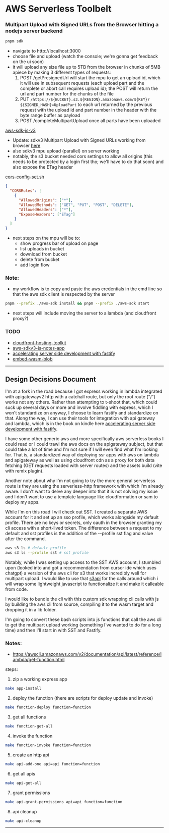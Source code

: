 # AWS Serverless Toolbelt

### Multipart Upload with Signed URLs from the Browser hitting a nodejs server backend

```sh
pnpm sdk
```

- navigate to http://localhost:3000
- choose file and upload (watch the console; we're gonna get feedback on the ui soon)
- it will upload any size file up to 5TB from the browser in chunks of 5MB apiece by making 3 different types of requests:
  1. POST /getPresignedUrl will start the mpu to get an upload id, which it will use in subsequent requests (each upload part and the complete or abort call requires upload id); the POST will return the url and part number for the chunks of the file
  2. PUT `/https://${BUCKET}.s3.${REGION}.amazonaws.com/${KEY}?${SIGNED_HASH}=UploadPart` to each url returned by the previous request with the upload id and part number in the header with the byte range buffer as payload
  3. POST /completeMultipartUpload once all parts have been uploaded

[aws-sdk-js-v3](https://github.com/aws/aws-sdk-js-v3/tree/main)

- Update: sdkv3 Multipart Upload with Signed URLs working from browser [here](engine/aws-sdk/public/index.html)
- also sdkv3 mpu upload (parallel) on server working
- notably, the s3 bucket needed cors settings to allow all origins (this needs to be protected by a login first tho; we'll have to do that soon) and also expose the ETag header

[cors-config-set.sh](scripts/s3/cors-config-set.sh)

```json
{
  "CORSRules": [
    {
      "AllowedOrigins": ["*"],
      "AllowedMethods": ["GET", "PUT", "POST", "DELETE"],
      "AllowedHeaders": ["*"],
      "ExposeHeaders": ["ETag"]
    }
  ]
}
```

- next steps on the mpu will be to:
  - show progress bar of upload on page
  - list uploads in bucket
  - download from bucket
  - delete from bucket
  - add login flow

### Note:

- my workflow is to copy and paste the aws credentials in the cmd line so that the aws sdk client is respected by the server

```sh
pnpm --prefix ./aws-sdk install && pnpm --prefix ./aws-sdk start
```

- next steps will include moving the server to a lambda (and cloudfront proxy?)

### TODO

- [cloudfront-hosting-toolkit](https://blog.awsfundamentals.com/cloudfront-hosting-toolkit?utm_source=pocket_shared)
- [aws-sdkv3-js-notes-app](https://github.com/aws-samples/aws-sdk-js-notes-app)
- [accelerating server side development with fastify](https://read.amazon.com/?asin=B0B2PR8RQY&ref_=kwl_kr_iv_rec_16)
- [embed-wasm-blob](https://webreflection.medium.com/how-to-embed-your-wasm-blob-c29692119039)

---

## Design Decisions Document

I'm at a fork in the road because I got express working in lambda integrated with apigatewayv2 http with a catchall route, but only the root route ("/") works not any others. Rather than attempting to t-shoot that, which could suck up several days or more and involve fiddling with express, which I won't standardize on anyway, I choose to learn fastify and standardize on that. Along the way, I can use their tools for integration with api gateway and lambda, which is in the book on kindle here [accelerating server side development with fastify](https://read.amazon.com/?asin=B0B2PR8RQY&ref_=kwl_kr_iv_rec_16).

I have some other generic aws and more specifically aws serverless books I could read or I could trawl the aws docs on the apigateway subject, but that could take a lot of time and I'm not sure if I will even find what I'm looking for. That is, a standardized way of deploying ssr apps with aws on lambda and apigateway as well as using cloudfront cdn as a proxy for both data fetching (GET requests loaded with server routes) and the assets build (vite with remix plugin).

Another note about why I'm not going to try the more general serverless route is they are using the serverless-http framework with which i'm already aware. I don't want to delve any deeper into that it is not solving my issue and I don't want to use a template language like cloudformation or sam to deploy my apps.

While I'm on this road I will check out SST. I created a separate AWS account for it and set up an sso profile, which works alongside my default profile. There are no keys or secrets, only oauth in the browser granting my cli access with a short-lived token. The difference between a request to my default and sst profiles is the addition of the --profile sst flag and value after the command.

```sh
aws s3 ls # default profile
aws s3 ls --profile sst # sst profile
```

Notably, while I was setting up access to the SST AWS account, I stumbled upon (looked into and got a recommendation from cursor ide which uses chatgpt) a version of the aws cli for s3 that works incredibly well for multipart upload. I would like to use that [s3api](https://awscli.amazonaws.com/v2/documentation/api/latest/reference/s3api/index.html#cli-aws-s3api) for the calls around which i will wrap some lightweight javascript to functionalize it and make it calleable from code.

I would like to bundle the cli with this custom sdk wrapping cli calls with js by building the aws cli from source, compiling it to the wasm target and dropping it in a lib folder.

I'm going to convert these bash scripts into js functions that call the aws cli to get the multipart upload working (something I've wanted to do for a long time) and then I'll start in with SST and Fastify.

### Notes:

- https://awscli.amazonaws.com/v2/documentation/api/latest/reference/lambda/get-function.html

steps:

1. zip a working express app

```sh
make app-install
```

2. deploy the function (there are scripts for deploy update and invoke)

```sh
make function-deploy function=function
```

3. get all functions

```sh
make function-get-all
```

4. invoke the function

```sh
make function-invoke function=function
```

5. create an http api

```sh
make api-add-one api=api function=function
```

6. get all apis

```sh
make api-get-all
```

7. grant permissions

```sh
make api-grant-permissions api=api function=function
```

8. api cleanup

```sh
make api-cleanup
```

---
